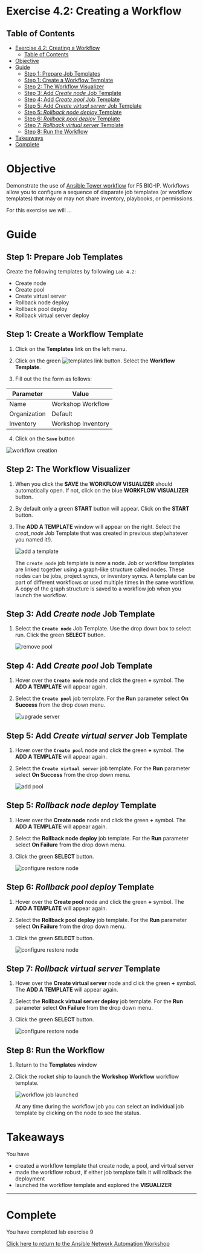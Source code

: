 # Exercise 4.2: Creating a Workflow

## Table of Contents
- [Exercise 4.2: Creating a Workflow](#exercise-42-creating-a-workflow)
  - [Table of Contents](#table-of-contents)
- [Objective](#objective)
- [Guide](#guide)
  - [Step 1: Prepare Job Templates](#step-1-prepare-job-templates)
  - [Step 1: Create a Workflow Template](#step-1-create-a-workflow-template)
  - [Step 2: The Workflow Visualizer](#step-2-the-workflow-visualizer)
  - [Step 3: Add *Create node* Job Template](#step-3-add-create-node-job-template)
  - [Step 4: Add *Create pool* Job Template](#step-4-add-create-pool-job-template)
  - [Step 5: Add *Create virtual server* Job Template](#step-5-add-create-virtual-server-job-template)
  - [Step 5: *Rollback node deploy* Template](#step-5-rollback-node-deploy-template)
  - [Step 6: *Rollback pool deploy* Template](#step-6-rollback-pool-deploy-template)
  - [Step 7: *Rollback virtual server* Template](#step-7-rollback-virtual-server-template)
  - [Step 8: Run the Workflow](#step-8-run-the-workflow)
- [Takeaways](#takeaways)
- [Complete](#complete)

# Objective

Demonstrate the use of [Ansible Tower workflow](https://docs.ansible.com/ansible-tower/latest/html/userguide/workflows.html) for F5 BIG-IP.  Workflows allow you to configure a sequence of disparate job templates (or workflow templates) that may or may not share inventory, playbooks, or permissions.

For this exercise we will ...

# Guide

## Step 1: Prepare Job Templates

Create the following templates by following `Lab 4.2`:
* Create node
* Create pool
* Create virtual server
* Rollback node deploy
* Rollback pool deploy
* Rollback virtual server deploy

## Step 1: Create a Workflow Template

1. Click on the **Templates** link on the left menu.  

2. Click on the green ![templates link](images/add.png) button. Select the **Workflow Template**.  

3. Fill out the the form as follows:

| Parameter | Value |
|---|---|
| Name  | Workshop Workflow  |
|  Organization |  Default |
|  Inventory |  Workshop Inventory |

4. Click on the **`Save`** button

![workflow creation](images/workflow.gif)

## Step 2: The Workflow Visualizer

1. When you click the **SAVE** the **WORKFLOW VISUALIZER** should automatically open.  If not, click on the blue **WORKFLOW VISUALIZER** button.  

2. By default only a green **START** button will appear.  Click on the **START** button.  

3. The **ADD A TEMPLATE** window will appear on the right.  Select the *creat_node* Job Template that was created in previous step(whatever you named it!).

   ![add a template](images/add-a-template.png)

   The `create_node` job template is now a node.  Job or workflow templates are linked together using a graph-like structure called nodes. These nodes can be jobs, project syncs, or inventory syncs. A template can be part of different workflows or used multiple times in the same workflow. A copy of the graph structure is saved to a workflow job when you launch the workflow.

## Step 3: Add *Create node* Job Template

1.  Select the **`Create node`** Job Template.  Use the drop down box to select run.  Click the green **SELECT** button.

    ![remove pool](images/create_node.png)

## Step 4: Add *Create pool* Job Template

1.  Hover over the **`Create node`** node and click the green **+** symbol.  The **ADD A TEMPLATE** will appear again.

2. Select the **`Create pool`** job template.  For the **Run** parameter select **On Success** from the drop down menu.  

   ![upgrade server](images/create_pool.png)

## Step 5: Add *Create virtual server* Job Template

1.  Hover over the **`Create pool`**  node and click the green **+** symbol.  The **ADD A TEMPLATE** will appear again.

2. Select the **`Create virtual server`** job template.  For the **Run** parameter select **On Success** from the drop down menu.  

   ![add pool](images/create_virtualserver.png)

## Step 5: *Rollback node deploy* Template

1.  Hover over the **Create node** node and click the green **+** symbol.  The **ADD A TEMPLATE** will appear again.

2. Select the **Rollback node deploy** job template.  For the **Run** parameter select **On Failure** from the drop down menu.  
3. Click the green **SELECT** button.  

   ![configure restore node](images/rollback_node.png)

## Step 6: *Rollback pool deploy* Template

1.  Hover over the **Create pool** node and click the green **+** symbol.  The **ADD A TEMPLATE** will appear again.

2. Select the **Rollback pool deploy** job template.  For the **Run** parameter select **On Failure** from the drop down menu.  
3. Click the green **SELECT** button.  

   ![configure restore node](images/rollback_pool.png)

## Step 7: *Rollback virtual server* Template

1.  Hover over the **Create virtual server** node and click the green **+** symbol.  The **ADD A TEMPLATE** will appear again.

2. Select the **Rollback virtual server deploy** job template.  For the **Run** parameter select **On Failure** from the drop down menu.  
3. Click the green **SELECT** button.  

   ![configure restore node](images/rollback_virtualserver.png)

## Step 8: Run the Workflow

1. Return to the **Templates** window

2. Click the rocket ship to launch the **Workshop Workflow** workflow template.

   ![workflow job launched](images/running-workflow.png)

    At any time during the workflow job you can select an individual job template by clicking on the node to see the status.

# Takeaways

You have
 - created a workflow template that create node, a pool, and virtual server
 - made the workflow robust, if either job template fails it will rollback the deployment
 - launched the workflow template and explored the **VISUALIZER**

---

# Complete

You have completed lab exercise 9

[Click here to return to the Ansible Network Automation Workshop](../README.md)
